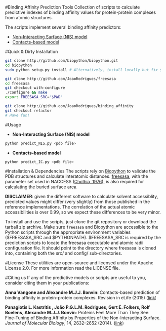 #Binding Affinity Prediction Tools
Collection of scripts to calculate predictive indexes of binding affinity values
for protein-protein complexes from atomic structures.

The scripts implement several binding affinity predictors:
* [Non-Interacting Surface (NIS) model](http://www.ncbi.nlm.nih.gov/pubmed/24768922)
* [Contacts-based model](http://www.ncbi.nlm.nih.gov/pubmed/26193119)

#Quick & Dirty Installation
```bash
git clone http://github.com/biopython/biopython.git
cd biopython
sudo python setup.py install # Alternatively, install locally but fix $PYTHONPATH

git clone http://github.com/JoaoRodrigues/freesasa
cd freesasa
git checkout with-configure
./configure && make
export FREESASA_SRC="$PWD"

git clone http://github.com/JoaoRodrigues/binding_affinity
git checkout refactor
# Have fun!
```

#Usage
* __Non-Interacting Surface (NIS) model__  
```bash
python predict_NIS.py <pdb file>
```

* __Contacts-based model__  
```bash
python predict_IC.py <pdb file>
```

#Installation & Dependencies
The scripts rely on [Biopython](www.biopython.org) to validate the PDB structures and calculate
interatomic distances. [freesasa](https://github.com/mittinatten/freesasa), with the parameter
set used in NACCESS ([Chothia, 1976](http://www.ncbi.nlm.nih.gov/pubmed/994183)), is also
required for calculating the buried surface area.

**DISCLAIMER**: given the different software to calculate solvent accessiblity, predicted
values might differ (very slightly) from those published in the reference implementations.
The correlation of the actual atomic accessibilities is over 0.99, so we expect these
differences to be very minor.

To install and use the scripts, just clone the git repository or download the tarball zip
archive. Make sure `freesasa` and Biopython are accessible to the Python scripts
through the appropriate environment variables ($FREESASA_SRC and $PYTHONPATH). $FREESASA_SRC is
required by the prediction scripts to locate the freesasa executable and atomic radii
configuration file. It should point to the directory where freesasa is cloned into, containing
both the src/ and config/ sub-directories.

#License
These utilities are open-source and licensed under the Apache License 2.0. For more information
read the LICENSE file.

#Citing us
If any of the predictive models or scripts are useful to you, consider citing them in your
publications:

**Anna Vangone and Alexandre M.J.J. Bonvin**: Contacts-based prediction of binding affinity in protein-protein complexes. Revision in eLife (2015) ([link](http://www.ncbi.nlm.nih.gov/pubmed/26193119))

**Panagiotis L. Kastritis , João P.G.L.M. Rodrigues, Gert E. Folkers, Rolf Boelens, Alexandre M.J.J. Bonvin**: Proteins Feel More Than They See: Fine-Tuning of Binding Affinity by Properties of the Non-Interacting Surface. *Journal of Molecular Biology*, 14, 2632–2652 (2014). ([link](http://www.ncbi.nlm.nih.gov/pubmed/24768922))
